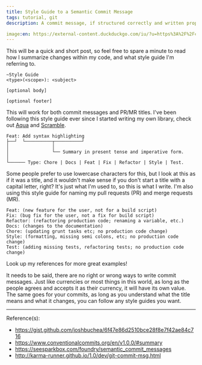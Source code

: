 ```yaml
---
title: Style Guide to a Semantic Commit Message
tags: tutorial, git
description: A commit message, if structured correctly and written properly could summarize a thousand changes into just a paragraph, or even a title.

image:en: https://external-content.duckduckgo.com/iu/?u=https%3A%2F%2Fcodereviewvideos.com%2Fblog%2Fwp-content%2Fuploads%2F2015%2F06%2Fgit-goodness.gif&f=1&nofb=1
---
```


This will be a quick and short post, so feel free to spare a minute to read how I summarize changes within my code, and what style guide I'm referring to.

```
~Style Guide
<type>(<scope>): <subject>

[optional body]

[optional footer]
```

This will work for both commit messages and PR/MR titles. I've been following this style guide ever since I started writing my own library, check out [Aqua](https://aqua.mauss.dev) and [Scramble](https://scramble.js.org).

```
Feat: Add syntax highlighting
├──┘  └──────────┬──────────┘
│                │
│                └── Summary in present tense and imperative form.
│
└────── Type: Chore | Docs | Feat | Fix | Refactor | Style | Test.
```

Some people prefer to use lowercase characters for this, but I look at this as if it was a title, and it wouldn't make sense if you don't start a title with a capital letter, right? It's just what I'm used to, so this is what I write. I'm also using this style guide for naming my pull requests (PR) and merge requests (MR).

```
Feat: (new feature for the user, not for a build script)
Fix: (bug fix for the user, not a fix for build script)
Refactor: (refactoring production code; renaming a variable, etc.)
Docs: (changes to the documentation)
Chore: (updating grunt tasks etc; no production code change)
Style: (formatting, missing semi colons, etc; no production code change)
Test: (adding missing tests, refactoring tests; no production code change)
```

Look up my references for more great examples!

It needs to be said, there are no right or wrong ways to write commit messages. Just like currencies or most things in this world, as long as the people agrees and accepts it as their currency, it will have its own value. The same goes for your commits, as long as you understand what the title means and what it changes, you can follow any style guides you want.

---
Reference(s):

- <https://gist.github.com/joshbuchea/6f47e86d2510bce28f8e7f42ae84c716>
- <https://www.conventionalcommits.org/en/v1.0.0/#summary>
- <https://seesparkbox.com/foundry/semantic_commit_messages>
- <http://karma-runner.github.io/1.0/dev/git-commit-msg.html>
